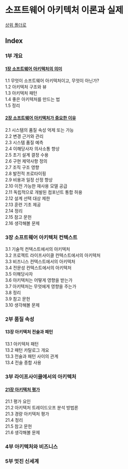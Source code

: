 # 소프트웨어 아키텍처 이론과 실제

[상위 폴더로](../index.md)

## Index

### 1부 개요
#### [1장 소프트웨어 아키텍처의 의미](1.md)
1.1 무엇이 소프트웨어 아키텍처이고, 무엇이 아닌가?  
1.2 아키텍처 구조와 뷰  
1.3 아키텍처 패턴  
1.4 좋은 아키텍처를 만드는 법  
1.5 정리  

#### [2장 소프트웨어 아키텍처가 중요한 이유](2.md)
2.1 시스템의 품질 속성 억제 또는 가능  
2.2 변경 근거와 관리  
2.3 시스템 품질 예측  
2.4 이해당사자 의사소통 향상  
2.5 초기 설계 결정 수용  
2.6 구현 제약사항 정의  
2.7 조직 구조 영향  
2.8 발전적 프로타이핑  
2.9 비용과 일정 산정 향상  
2.10 이전 가능한 재사용 모델 공급  
2.11 독립적으로 개발된 컴포넌트 통합 허용  
2.12 설계 선택 대상 제한  
2.13 훈련 기초 제공  
2.14 정리  
2.15 참고 문헌  
2.16 생각해볼 문제  

### 3장 소프트웨어 아키텍처 컨텍스트
3.1 기술적 컨텍스트에서의 아키텍처  
3.2 프로젝트 라이프사이클 컨텍스트에서의 아키텍처  
3.3 비즈니스 컨텍스트에서의 아키텍처  
3.4 전문성 컨텍스트에서의 아키텍처  
3.5 이해당사자  
3.6 아키텍처는 어떻게 영향을 받는가  
3.7 아키텍처는 무엇에게 영향을 주는가  
3.8 정리  
3.9 참고 문헌  
3.10 생각해볼 문제  

### 2부 품질 속성
#### 13장 아키텍처 전술과 패턴
13.1 아키텍처 패턴  
13.2 패턴 카탈로그 개요  
13.3 전술과 패턴 사이의 관계  
13.4 전술 종합 사용  

### 3부 라이프사이클에서의 아키텍처
#### [21장 아키텍처 평가](21.md)
21.1 평가 요인  
21.2 아키텍처 트레이드오프 분석 방법론  
21.3 경량 아키텍처 평가  
21.4 정리  
21.5 참고 문헌  
21.6 생각해볼 문제  

### 4부 아키텍처와 비즈니스

### 5부 멋진 신세계
